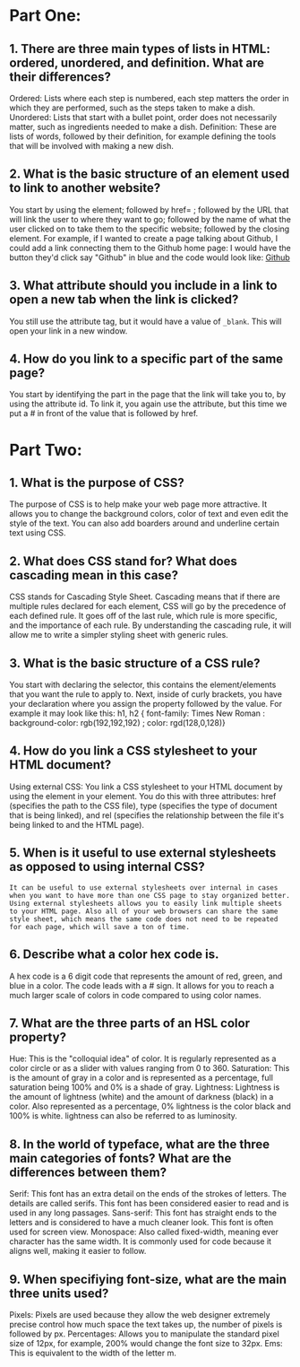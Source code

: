 # Part One:

## 1. There are three main types of lists in HTML: ordered, unordered, and definition. What are their differences?

  Ordered: Lists where each step is numbered, each step matters the order in which they are performed, such as the steps taken to make a dish.
  Unordered: Lists that start with a bullet point, order does not necessarily matter, such as ingredients needed to make a dish.
  Definition: These are lists of words, followed by their definition, for example defining the tools that will be involved with making a new dish.

## 2. What is the basic structure of an element used to link to another website?

  You start by using the <a> element; followed by href= ; followed by the URL that will link the user to where they want to go; followed by the name of what the user clicked on to take them to the specific website; followed by the closing </a> element.
  For example, if I wanted to create a page talking about Github, I could add a link connecting them to the Github home page:
  I would have the button they'd click say "Github" in blue and the code would look like:
    <a href="http://www.Github.com">Github</a>

## 3. What attribute should you include in a link to open a new tab when the link is clicked?

  You still use the attribute <a> tag, but it would have a value of `_blank`. This will open your link in a new window.

## 4. How do you link to a specific part of the same page?

  You start by identifying the part in the page that the link will take you to, by using the attribute id. To link it, you again use the <a> attribute, but this time we put a # in front of the value that is followed by href.

# Part Two:

## 1. What is the purpose of CSS?

  The purpose of CSS is to help make your web page more attractive. It allows you to change the background colors, color of text and even edit the style of the text. You can also add boarders around and underline certain text using CSS.

## 2. What does CSS stand for? What does cascading mean in this case?

  CSS stands for Cascading Style Sheet. Cascading means that if there are multiple rules declared for each element, CSS will go by the precedence of each defined rule. It goes off of the last rule, which rule is more specific, and the importance of each rule. By understanding the cascading rule, it will allow me to write a simpler styling sheet with generic rules.

## 3. What is the basic structure of a CSS rule?

  You start with declaring the selector, this contains the element/elements that you want the rule to apply to. Next, inside of curly brackets, you have your declaration where you assign the property followed by the value. For example it may look like this:
  h1, h2 {
      font-family: Times New Roman :
      background-color: rgb(192,192,192) ;
      color: rgd(128,0,128)}


## 4. How do you link a CSS stylesheet to your HTML document?

  Using external CSS: You link a CSS stylesheet to your HTML document by using the <link> element in your <head> element. You do this with three attributes: href (specifies the path to the CSS file), type (specifies the type of document that is being linked), and rel (specifies the relationship between the file it's being linked to and the HTML page).

## 5. When is it useful to use external stylesheets as opposed to using internal CSS?

    It can be useful to use external stylesheets over internal in cases when you want to have more than one CSS page to stay organized better. Using external stylesheets allows you to easily link multiple sheets to your HTML page. Also all of your web browsers can share the same style sheet, which means the same code does not need to be repeated for each page, which will save a ton of time.

## 6. Describe what a color hex code is.

  A hex code is a 6 digit code that represents the amount of red, green, and blue in a color. The code leads with a # sign. It allows for you to reach a much larger scale of colors in code compared to using color names.

## 7. What are the three parts of an HSL color property?

  Hue: This is the "colloquial idea" of color. It is regularly represented as a color circle or as a slider with values ranging  from 0 to 360.
  Saturation: This is the amount of gray in a color and is represented as a percentage, full saturation being 100% and 0% is a shade of gray.
  Lightness: Lightness is the amount of lightness (white) and the amount of darkness (black) in a color. Also represented as a percentage, 0% lightness is the color black and 100% is white. lightness can also be referred to as luminosity.

## 8. In the world of typeface, what are the three main categories of fonts? What are the differences between them?

  Serif: This font has an extra detail on the ends of the strokes of letters. The details are called serifs. This font has been considered easier to read and is used in any long passages.
  Sans-serif: This font has straight ends to the letters and is considered to have a much cleaner look. This font is often used for screen view.
  Monospace: Also called fixed-width, meaning ever character has the same width. It is commonly used for code because it aligns well, making it easier to follow.

## 9. When specifiying font-size, what are the main three units used?

  Pixels: Pixels are used because they allow the web designer extremely precise control how much space the text takes up, the number of pixels is followed by px.
  Percentages: Allows you to manipulate the standard pixel size of 12px, for example, 200% would change the font size to 32px.
  Ems: This is equivalent to the width of the letter m.
